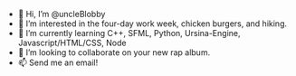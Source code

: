 - 👋 Hi, I’m @uncleBlobby
- 👀 I’m interested in the four-day work week, chicken burgers, and hiking.
- 🌱 I’m currently learning C++, SFML, Python, Ursina-Engine, Javascript/HTML/CSS, Node
- 💞️ I’m looking to collaborate on your new rap album.
- 📫 Send me an email!

<!---
uncleBlobby/uncleBlobby is a ✨ special ✨ repository because its `README.md` (this file) appears on your GitHub profile.
You can click the Preview link to take a look at your changes.
--->
